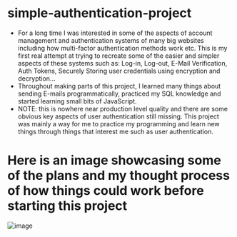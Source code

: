 # simple-authentication-project
* For a long time I was interested in some of the aspects of account management and authentication systems of many big websites including how multi-factor authentication methods work etc. This is my first real attempt at trying to recreate some of the easier and simpler aspects of these systems such as: Log-in, Log-out, E-Mail Verification, Auth Tokens, Securely Storing user credentials using encryption and decryption...
* Throughout making parts of this project, I learned many things about sending E-mails programmatically, practiced my SQL knowledge and started learning small bits of JavaScript.
* NOTE: this is nowhere near production level quality and there are some obvious key aspects of user authentication still missing. This project was mainly a way for me to practice my programming and learn new things through things that interest me such as user authentication.

# Here is an image showcasing some of the plans and my thought process of how things could work before starting this project
![image](https://github.com/user-attachments/assets/e196148a-b942-471f-a4f4-a5819048f7c3)
